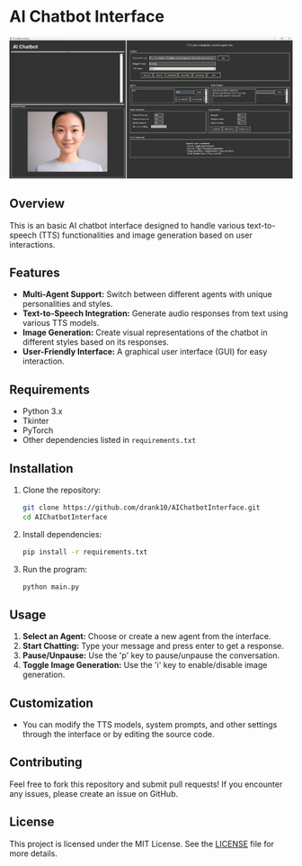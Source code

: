 # AI Chatbot Interface

<img src="AnotherChatbot.jpg">

## Overview
This is an basic AI chatbot interface designed to handle various text-to-speech (TTS) functionalities and image generation based on user interactions.

## Features
- **Multi-Agent Support:** Switch between different agents with unique personalities and styles.
- **Text-to-Speech Integration:** Generate audio responses from text using various TTS models.
- **Image Generation:** Create visual representations of the chatbot in different styles based on its responses.
- **User-Friendly Interface:** A graphical user interface (GUI) for easy interaction.

## Requirements
- Python 3.x
- Tkinter
- PyTorch
- Other dependencies listed in `requirements.txt`

## Installation

1. Clone the repository:
   ```bash
   git clone https://github.com/drank10/AIChatbotInterface.git
   cd AIChatbotInterface
   ```

2. Install dependencies:
   ```bash
   pip install -r requirements.txt
   ```

3. Run the program:
   ```bash
   python main.py
   ```

## Usage

1. **Select an Agent:** Choose or create a new agent from the interface.
2. **Start Chatting:** Type your message and press enter to get a response.
3. **Pause/Unpause:** Use the 'p' key to pause/unpause the conversation.
4. **Toggle Image Generation:** Use the 'i' key to enable/disable image generation.

## Customization
- You can modify the TTS models, system prompts, and other settings through the interface or by editing the source code.

## Contributing

Feel free to fork this repository and submit pull requests! If you encounter any issues, please create an issue on GitHub.

## License

This project is licensed under the MIT License. See the [LICENSE](LICENSE) file for more details.
```

